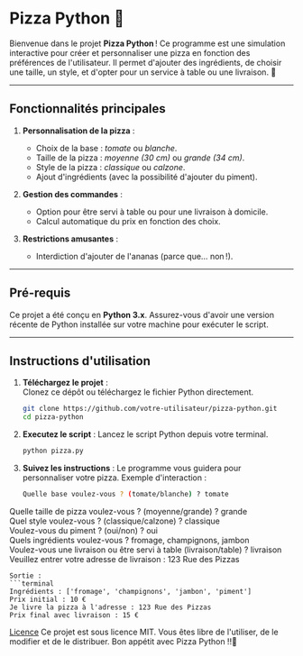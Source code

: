 # Pizza Python 🍕  

Bienvenue dans le projet **Pizza Python** ! Ce programme est une simulation interactive pour créer et personnaliser une pizza en fonction des préférences de l'utilisateur. Il permet d'ajouter des ingrédients, de choisir une taille, un style, et d'opter pour un service à table ou une livraison. 🚀  

---

## Fonctionnalités principales  
1. **Personnalisation de la pizza** :  
   - Choix de la base : _tomate_ ou _blanche_.  
   - Taille de la pizza : _moyenne (30 cm)_ ou _grande (34 cm)_.  
   - Style de la pizza : _classique_ ou _calzone_.  
   - Ajout d'ingrédients (avec la possibilité d'ajouter du piment).  

2. **Gestion des commandes** :  
   - Option pour être servi à table ou pour une livraison à domicile.  
   - Calcul automatique du prix en fonction des choix.  

3. **Restrictions amusantes** :  
   - Interdiction d'ajouter de l'ananas (parce que… non !).  

---

## Pré-requis  
Ce projet a été conçu en **Python 3.x**. Assurez-vous d'avoir une version récente de Python installée sur votre machine pour exécuter le script.  

---

## Instructions d'utilisation  

1. **Téléchargez le projet** :  
   Clonez ce dépôt ou téléchargez le fichier Python directement.  

   ```bash
   git clone https://github.com/votre-utilisateur/pizza-python.git
   cd pizza-python
   ```
2. **Executez le script** :
   Lancez le script Python depuis votre terminal.
   ```bash
   python pizza.py
   ```
3. **Suivez les instructions** :
   Le programme vous guidera pour personnaliser votre pizza.
   Exemple d'interaction :
   ```bash
   Quelle base voulez-vous ? (tomate/blanche) ? tomate  
  Quelle taille de pizza voulez-vous ? (moyenne/grande) ? grande  
  Quel style voulez-vous ? (classique/calzone) ? classique  
  Voulez-vous du piment ? (oui/non) ? oui  
  Quels ingrédients voulez-vous ? fromage, champignons, jambon  
  Voulez-vous une livraison ou être servi à table (livraison/table) ? livraison  
  Veuillez entrer votre adresse de livraison : 123 Rue des Pizzas 
  ```
Sortie :
```terminal
Ingrédients : ['fromage', 'champignons', 'jambon', 'piment']  
Prix initial : 10 €  
Je livre la pizza à l'adresse : 123 Rue des Pizzas  
Prix final avec livraison : 15 €
```
<u>Licence</u>
Ce projet est sous licence MIT. Vous êtes libre de l'utiliser, de le modifier et de le distribuer.
Bon appétit avec Pizza Python !!🍕
